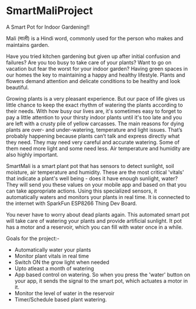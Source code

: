 # SmartMaliProject
A Smart Pot for Indoor Gardening!!

Mali (माली) is a Hindi word, commonly used for the person who makes and maintains garden.

Have you tried kitchen gardening but given up after initial confusion and failures? Are you too busy to take care of your plants? Want to go on vacation but fear the worst for your indoor garden? Having green spaces in our homes the key to maintaining a happy and healthy lifestyle. Plants and flowers demand attention and delicate conditions to be healthy and look beautiful.

Growing plants is a very pleasant experience. But our pace of life gives us little chance to keep the exact rhythm of watering the plants according to their needs. With how busy our lives are, it's sometimes easy to forget to pay a little attention to your thirsty indoor plants until it's too late and you are left with a crusty pile of yellow carcasses. The main reasons for dying plants are over- and under-watering, temperature and light issues. That’s probably happening because plants can’t talk and express directly what they need. They may need very careful and accurate watering. Some of them need more light and some need less. Air temperature and humidity are also highly important.

SmartMali is a smart plant pot that has sensors to detect sunlight, soil moisture, air temperature and humidity. These are the most critical 'vitals' that indicate a plant's well being - does it have enough sunlight, water? They will send you these values on your mobile app and based on that you can take appropriate actions. Using this specialized sensors, it automatically waters and monitors your plants in real time. It is connected to the internet with SparkFun ESP8266 Thing Dev Board.

You never have to worry about dead plants again. This automated smart pot will take care of watering your plants and provide artificial sunlight. It pot has a motor and a reservoir, which you can fill with water once in a while.

Goals for the project:-
 * Automatically water your plants 
 * Monitor plant vitals in real time 
 * Switch ON the grow light when needed 
 * Upto atleast a month of watering 
 * App based control on watering. So when you press the 'water' button on your app, it sends the signal to the smart pot, which actuates a motor in it. 
 * Monitor the level of water in the reservoir
 * Timer/Schedule based plant watering.
